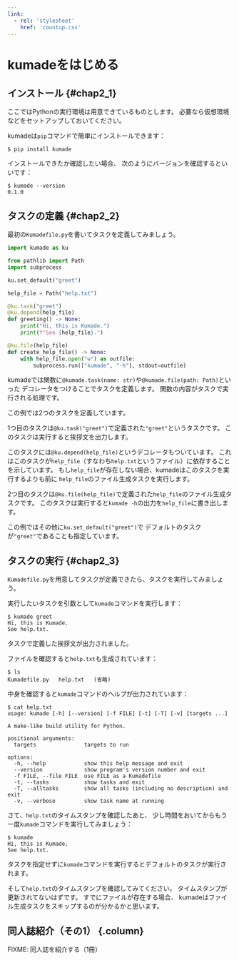 ```yaml
---
link:
  - rel: 'stylesheet'
    href: 'countup.css'
---
```


# kumadeをはじめる

## インストール {#chap2_1}

ここではPythonの実行環境は用意できているものとします。
必要なら仮想環境などをセットアップしておいてください。

kumadeは`pip`コマンドで簡単にインストールできます：

```console
$ pip install kumade
```

インストールできたか確認したい場合、
次のようにバージョンを確認するといいです：

```console
$ kumade --version
0.1.0
```

## タスクの定義 {#chap2_2}

最初の`Kumadefile.py`を書いてタスクを定義してみましょう。

```python title=最初のKumadefile.py
import kumade as ku

from pathlib import Path
import subprocess

ku.set_default("greet")

help_file = Path("help.txt")

@ku.task("greet")
@ku.depend(help_file)
def greeting() -> None:
    print("Hi, this is Kumade.")
    print(f"See {help_file}.")

@ku.file(help_file)
def create_help_file() -> None:
    with help_file.open("w") as outfile:
        subprocess.run(["kumade", "-h"], stdout=outfile)
```

kumadeでは関数に`@kumade.task(name: str)`や`@kumade.file(path: Path)`といった
デコレータをつけることでタスクを定義します。
関数の内容がタスクで実行される処理です。

この例では2つのタスクを定義しています。

1つ目のタスクは`@ku.task("greet")`で定義された`"greet"`というタスクです。
このタスクは実行すると挨拶文を出力します。

このタスクには`@ku.depend(help_file)`というデコレータもついています。
これはこのタスクが`help_file`（すなわち`help.txt`というファイル）に依存することを示しています。
もし`help_file`が存在しない場合、kumadeはこのタスクを実行するよりも前に
`help_file`のファイル生成タスクを実行します。

2つ目のタスクは`@ku.file(help_file)`で定義された`help_file`のファイル生成タスクです。
このタスクは実行すると`kumade -h`の出力を`help_file`に書き出します。

この例ではその他に`ku.set_default("greet")`で
デフォルトのタスクが`"greet"`であることも指定しています。

## タスクの実行 {#chap2_3}

`Kumadefile.py`を用意してタスクが定義できたら、タスクを実行してみましょう。

実行したいタスクを引数として`kumade`コマンドを実行します：

```console
$ kumade greet
Hi, this is Kumade.
See help.txt.
```

タスクで定義した挨拶文が出力されました。

ファイルを確認すると`help.txt`も生成されています：

```console
$ ls
Kumadefile.py   help.txt   (省略)
```

中身を確認すると`kumade`コマンドのヘルプが出力されています：

```console
$ cat help.txt
usage: kumade [-h] [--version] [-f FILE] [-t] [-T] [-v] [targets ...]

A make-like build utility for Python.

positional arguments:
  targets               targets to run

options:
  -h, --help            show this help message and exit
  --version             show program's version number and exit
  -f FILE, --file FILE  use FILE as a Kumadefile
  -t, --tasks           show tasks and exit
  -T, --alltasks        show all tasks (including no description) and exit
  -v, --verbose         show task name at running
```

さて、`help.txt`のタイムスタンプを確認したあと、
少し時間をおいてからもう一度`kumade`コマンドを実行してみましょう：

```console
$ kumade
Hi, this is Kumade.
See help.txt.
```

タスクを指定せずに`kumade`コマンドを実行するとデフォルトのタスクが実行されます。

そして`help.txt`のタイムスタンプを確認してみてください。
タイムスタンプが更新されてないはずです。
すでにファイルが存在する場合、
kumadeはファイル生成タスクをスキップするのが分かるかと思います。

## 同人誌紹介（その1） {.column}

FIXME: 同人誌を紹介する（1冊）
